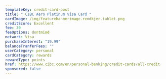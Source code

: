 ```yaml
---
templateKey: credit-card-post
title: " CIBC Aero Platinum Visa Card "
cardImage: /img/featurebannerimage.rendkjer.tablet.png
creditScore: Excellent
fee: 39
feeOptions: dontmind
network: Visa
purchaseInterest: "19.99"
balanceTranferFees: ""
userCategory: personal
cardCategory: rewards
rewardType: points
href: https://www.cibc.com/en/personal-banking/credit-cards/all-credit-cards/aeroplan-visa-card.html
sponsered: false
---
```

